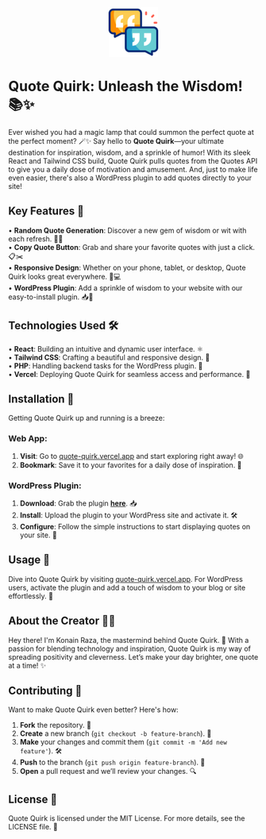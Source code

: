 <div align="center">
  <img src="icon.png" alt="Icon" width="100">
</div>

# Quote Quirk: Unleash the Wisdom! 📚✨

Ever wished you had a magic lamp that could summon the perfect quote at the perfect moment? 🪄✨ Say hello to **Quote Quirk**—your ultimate destination for inspiration, wisdom, and a sprinkle of humor! With its sleek React and Tailwind CSS build, Quote Quirk pulls quotes from the Quotes API to give you a daily dose of motivation and amusement. And, just to make life even easier, there's also a WordPress plugin to add quotes directly to your site!

## Key Features 🌟

• **Random Quote Generation**: Discover a new gem of wisdom or wit with each refresh. 🔄💡  
• **Copy Quote Button**: Grab and share your favorite quotes with just a click. 📋✂️  
• **Responsive Design**: Whether on your phone, tablet, or desktop, Quote Quirk looks great everywhere. 📱💻  
• **WordPress Plugin**: Add a sprinkle of wisdom to your website with our easy-to-install plugin. 📥🔌  

## Technologies Used 🛠️

• **React**: Building an intuitive and dynamic user interface. ⚛️  
• **Tailwind CSS**: Crafting a beautiful and responsive design. 🌈  
• **PHP**: Handling backend tasks for the WordPress plugin. 🔧  
• **Vercel**: Deploying Quote Quirk for seamless access and performance. 🚀  

## Installation 🚀

Getting Quote Quirk up and running is a breeze:

### Web App:

1. **Visit**: Go to [quote-quirk.vercel.app](https://quote-quirk.vercel.app) and start exploring right away! 🌐  
2. **Bookmark**: Save it to your favorites for a daily dose of inspiration. 🔖  

### WordPress Plugin:

1. **Download**: Grab the plugin **[here](https://github.com/Konain-Raza/Quote-Quirk/blob/master/QuoteQuirk.zip)**. 📥 
2. **Install**: Upload the plugin to your WordPress site and activate it. 🛠️  
3. **Configure**: Follow the simple instructions to start displaying quotes on your site. 📝  

## Usage 🌟

Dive into Quote Quirk by visiting [quote-quirk.vercel.app](https://quote-quirk.vercel.app). For WordPress users, activate the plugin and add a touch of wisdom to your blog or site effortlessly. 🌟

## About the Creator 🧑‍💻

Hey there! I'm Konain Raza, the mastermind behind Quote Quirk. 🚀 With a passion for blending technology and inspiration, Quote Quirk is my way of spreading positivity and cleverness. Let’s make your day brighter, one quote at a time! ✨

## Contributing 🤝

Want to make Quote Quirk even better? Here's how:

1. **Fork** the repository. 🍴  
2. **Create** a new branch (`git checkout -b feature-branch`). 🌱  
3. **Make** your changes and commit them (`git commit -m 'Add new feature'`). 🛠️  
4. **Push** to the branch (`git push origin feature-branch`). 🚀  
5. **Open** a pull request and we’ll review your changes. 🔍  

## License 📜

Quote Quirk is licensed under the MIT License. For more details, see the LICENSE file. 📜
